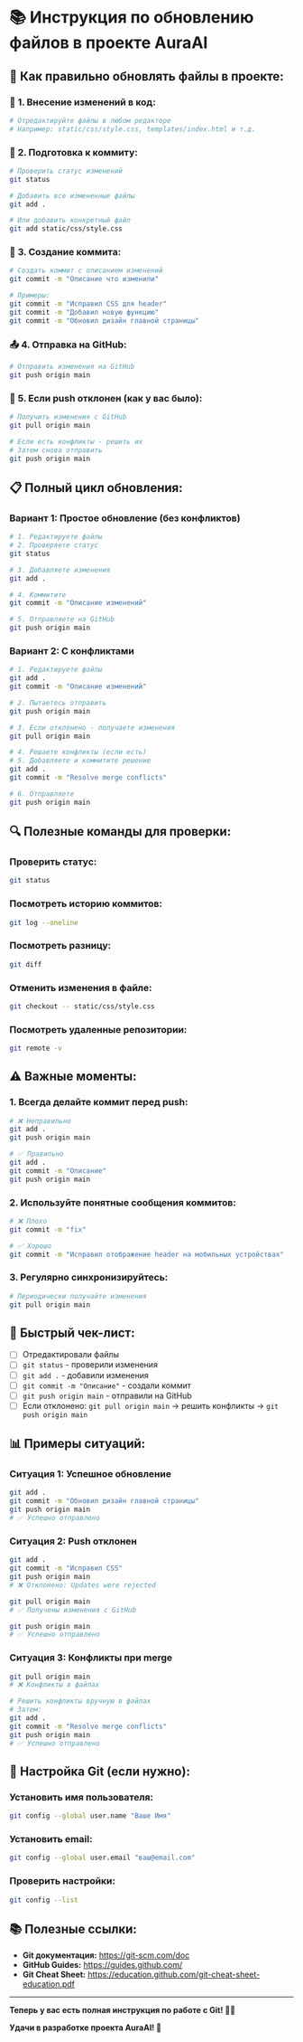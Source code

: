 # 📚 Инструкция по обновлению файлов в проекте AuraAI

## 🚀 Как правильно обновлять файлы в проекте:

### 📝 **1. Внесение изменений в код:**
```bash
# Отредактируйте файлы в любом редакторе
# Например: static/css/style.css, templates/index.html и т.д.
```

### 🚀 **2. Подготовка к коммиту:**
```bash
# Проверить статус изменений
git status

# Добавить все измененные файлы
git add .

# Или добавить конкретный файл
git add static/css/style.css
```

### 💾 **3. Создание коммита:**
```bash
# Создать коммит с описанием изменений
git commit -m "Описание что изменили"

# Примеры:
git commit -m "Исправил CSS для header"
git commit -m "Добавил новую функцию"
git commit -m "Обновил дизайн главной страницы"
```

### 📤 **4. Отправка на GitHub:**
```bash
# Отправить изменения на GitHub
git push origin main
```

### 🔄 **5. Если push отклонен (как у вас было):**
```bash
# Получить изменения с GitHub
git pull origin main

# Если есть конфликты - решить их
# Затем снова отправить
git push origin main
```

## 📋 **Полный цикл обновления:**

### **Вариант 1: Простое обновление (без конфликтов)**
```bash
# 1. Редактируете файлы
# 2. Проверяете статус
git status

# 3. Добавляете изменения
git add .

# 4. Коммитите
git commit -m "Описание изменений"

# 5. Отправляете на GitHub
git push origin main
```

### **Вариант 2: С конфликтами**
```bash
# 1. Редактируете файлы
git add .
git commit -m "Описание изменений"

# 2. Пытаетесь отправить
git push origin main

# 3. Если отклонено - получаете изменения
git pull origin main

# 4. Решаете конфликты (если есть)
# 5. Добавляете и коммитите решение
git add .
git commit -m "Resolve merge conflicts"

# 6. Отправляете
git push origin main
```

## 🔍 **Полезные команды для проверки:**

### **Проверить статус:**
```bash
git status
```

### **Посмотреть историю коммитов:**
```bash
git log --oneline
```

### **Посмотреть разницу:**
```bash
git diff
```

### **Отменить изменения в файле:**
```bash
git checkout -- static/css/style.css
```

### **Посмотреть удаленные репозитории:**
```bash
git remote -v
```

## ⚠️ **Важные моменты:**

### **1. Всегда делайте коммит перед push:**
```bash
# ❌ Неправильно
git add .
git push origin main

# ✅ Правильно
git add .
git commit -m "Описание"
git push origin main
```

### **2. Используйте понятные сообщения коммитов:**
```bash
# ❌ Плохо
git commit -m "fix"

# ✅ Хорошо
git commit -m "Исправил отображение header на мобильных устройствах"
```

### **3. Регулярно синхронизируйтесь:**
```bash
# Периодически получайте изменения
git pull origin main
```

## 🎯 **Быстрый чек-лист:**

- [ ] Отредактировали файлы
- [ ] `git status` - проверили изменения
- [ ] `git add .` - добавили изменения
- [ ] `git commit -m "Описание"` - создали коммит
- [ ] `git push origin main` - отправили на GitHub
- [ ] Если отклонено: `git pull origin main` → решить конфликты → `git push origin main`

## 📊 **Примеры ситуаций:**

### **Ситуация 1: Успешное обновление**
```bash
git add .
git commit -m "Обновил дизайн главной страницы"
git push origin main
# ✅ Успешно отправлено
```

### **Ситуация 2: Push отклонен**
```bash
git add .
git commit -m "Исправил CSS"
git push origin main
# ❌ Отклонено: Updates were rejected

git pull origin main
# ✅ Получены изменения с GitHub

git push origin main
# ✅ Успешно отправлено
```

### **Ситуация 3: Конфликты при merge**
```bash
git pull origin main
# ❌ Конфликты в файлах

# Решить конфликты вручную в файлах
# Затем:
git add .
git commit -m "Resolve merge conflicts"
git push origin main
# ✅ Успешно отправлено
```

## 🔧 **Настройка Git (если нужно):**

### **Установить имя пользователя:**
```bash
git config --global user.name "Ваше Имя"
```

### **Установить email:**
```bash
git config --global user.email "ваш@email.com"
```

### **Проверить настройки:**
```bash
git config --list
```

## 📚 **Полезные ссылки:**

- **Git документация:** https://git-scm.com/doc
- **GitHub Guides:** https://guides.github.com/
- **Git Cheat Sheet:** https://education.github.com/git-cheat-sheet-education.pdf

---

**Теперь у вас есть полная инструкция по работе с Git! 🎉✨**

**Удачи в разработке проекта AuraAI! 🚀**
